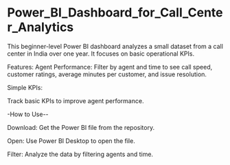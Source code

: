 # Power_BI_Dashboard_for_Call_Center_Analytics
This beginner-level Power BI dashboard analyzes a small dataset from a call center in India over one year. It focuses on basic operational KPIs.

Features:
Agent Performance: Filter by agent and time to see call speed, customer ratings, average minutes per customer, and issue resolution.

Simple KPIs: 

Track basic KPIs to improve agent performance.

-How to Use--

Download: Get the Power BI file from the repository.

Open: Use Power BI Desktop to open the file.

Filter: Analyze the data by filtering agents and time.
